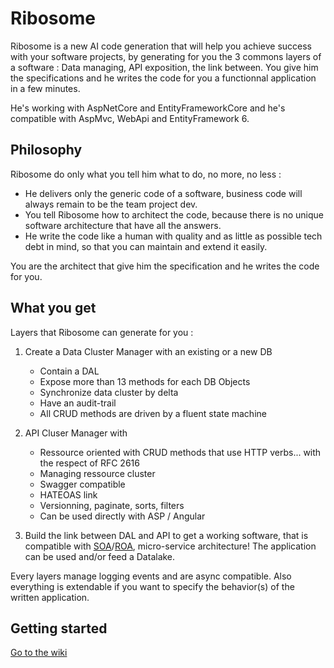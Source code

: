 # Ribosome
Ribosome is a new AI code generation that will help you achieve success with your software projects, by generating for you the 3 commons layers of a software : Data managing, API exposition, the link between. You give him the specifications and he writes the code for you a functionnal application in a few minutes.

He's working with AspNetCore and EntityFrameworkCore and he's compatible with AspMvc, WebApi and EntityFramework 6.

## Philosophy
Ribosome do only what you tell him what to do, no more, no less :
+ He delivers only the generic code of a software, business code will always remain to be the team project dev.
+ You tell Ribosome how to architect the code, because there is no unique software architecture that have all the answers.
+ He write the code like a human with quality and as little as possible tech debt in mind, so that you can maintain and extend it easily.

You are the architect that give him the specification and he writes the code for you.

## What you get
Layers that Ribosome can generate for you :

1. Create a Data Cluster Manager with an existing or a new DB
	+ Contain a DAL
	+ Expose more than 13 methods for each DB Objects 
	+ Synchronize data cluster by delta
	+ Have an audit-trail
	+ All CRUD methods are driven by a fluent state machine

2. API Cluser Manager with
	+ Ressource oriented with CRUD methods that use HTTP verbs... with the respect of RFC 2616
	+ Managing ressource cluster
	+ Swagger compatible
	+ HATEOAS link 
	+ Versionning, paginate, sorts, filters
	+ Can be used directly with ASP / Angular
	
3. Build the link between DAL and API to get a working software, that is compatible with [SOA](https://en.wikipedia.org/wiki/Service-oriented_architecture)/[ROA](https://en.wikipedia.org/wiki/Resource-oriented_architecture), micro-service architecture! The application can be used and/or feed a Datalake.

Every layers manage logging events and are async compatible. Also everything is extendable if you want to specify the behavior(s) of the written application.

## Getting started
[Go to the wiki](https://github.com/synodetechnologies/Ribosome/wiki)
